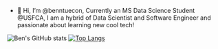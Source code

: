 - 👋 Hi, I’m @benntuecon, Currently an MS Data Science Student @USFCA, I am a hybrid of Data Scientist and Software Engineer and passionate about learning new cool tech!

![Ben's GitHub stats](https://github-readme-stats.vercel.app/api?username=elenaliao1002&show_icons=true&count_private=true&theme=radical)
[![Top Langs](https://github-readme-stats.vercel.app/api/top-langs/?username=elenaliao1002)](https://github.com/elenaliao1002/github_stats)
